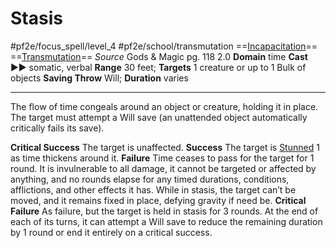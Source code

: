 # Stasis
#pf2e/focus_spell/level_4 #pf2e/school/transmutation 
==[Incapacitation](rules/traits/incapacitation.md)== ==[Transmutation](rules/traits/transmutation.md)==
*Source* Gods & Magic pg. 118 2.0
**Domain** time
**Cast** ►► somatic, verbal
**Range** 30 feet; **Targets** 1 creature or up to 1 Bulk of objects
**Saving Throw** Will; **Duration** varies

---
The flow of time congeals around an object or creature, holding it in place. The target must attempt a Will save (an unattended object automatically critically fails its save).

**Critical Success** The target is unaffected.
**Success** The target is [Stunned](../../../Conditions/Stunned.md) 1 as time thickens around it.
**Failure** Time ceases to pass for the target for 1 round. It is invulnerable to all damage, it cannot be targeted or affected by anything, and no rounds elapse for any timed durations, conditions, afflictions, and other effects it has. While in stasis, the target can’t be moved, and it remains fixed in place, defying gravity if need be.
**Critical Failure** As failure, but the target is held in stasis for 3 rounds. At the end of each of its turns, it can attempt a Will save to reduce the remaining duration by 1 round or end it entirely on a critical success.